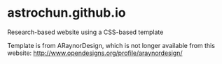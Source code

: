 # astrochun.github.io
Research-based website using a CSS-based template

Template is from ARaynorDesign, which is not longer available from this website:
http://www.opendesigns.org/profile/araynordesign/


